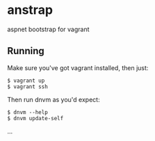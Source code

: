# anstrap #

aspnet bootstrap for vagrant

## Running ##

Make sure you've got vagrant installed, then just:

    $ vagrant up
    $ vagrant ssh

Then run dnvm as you'd expect:

    $ dnvm --help
    $ dnvm update-self

...
